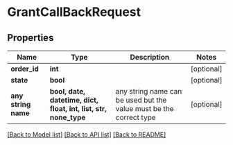 # GrantCallBackRequest


## Properties
Name | Type | Description | Notes
------------ | ------------- | ------------- | -------------
**order_id** | **int** |  | [optional] 
**state** | **bool** |  | [optional] 
**any string name** | **bool, date, datetime, dict, float, int, list, str, none_type** | any string name can be used but the value must be the correct type | [optional]

[[Back to Model list]](../README.md#documentation-for-models) [[Back to API list]](../README.md#documentation-for-api-endpoints) [[Back to README]](../README.md)


